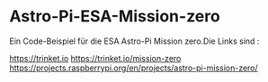 # Astro-Pi-ESA-Mission-zero
Ein Code-Beispiel für die ESA Astro-Pi Mission zero.Die Links sind :

https://trinket.io
https://trinket.io/mission-zero
https://projects.raspberrypi.org/en/projects/astro-pi-mission-zero/

